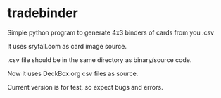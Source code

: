 # tradebinder
Simple python program to generate 4x3 binders of cards from you .csv


It uses sryfall.com as card image source.

.csv file should be in the same directory as binary/source code.


Now it uses DeckBox.org csv files as source.


Current version is for test, so expect bugs and errors.

